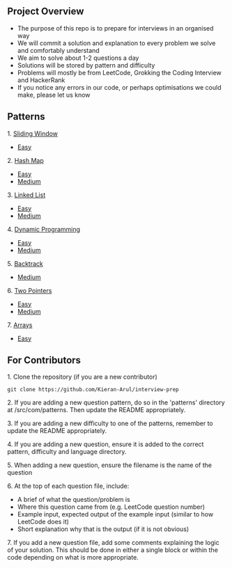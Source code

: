 ## Project Overview

- The purpose of this repo is to prepare for interviews in an organised way
- We will commit a solution and explanation to every problem we solve and comfortably understand
- We aim to solve about 1-2 questions a day
- Solutions will be stored by pattern and difficulty
- Problems will mostly be from LeetCode, Grokking the Coding Interview and HackerRank
- If you notice any errors in our code, or perhaps optimisations we could make, please let us know

## Patterns

1\. [Sliding Window](https://github.com/Kieran-Arul/interview-prep/tree/main/src/com/patterns/slidingWindow)

  - [Easy](https://github.com/Kieran-Arul/interview-prep/tree/main/src/com/patterns/slidingWindow/easy)

2\. [Hash Map](https://github.com/Kieran-Arul/interview-prep/tree/main/src/com/patterns/hashmap)

  - [Easy](https://github.com/Kieran-Arul/interview-prep/tree/main/src/com/patterns/hashmap/easy)
  - [Medium](https://github.com/Kieran-Arul/interview-prep/tree/main/src/com/patterns/hashmap/medium)

3\. [Linked List](https://github.com/Kieran-Arul/interview-prep/tree/main/src/com/patterns/linkedList)

  - [Easy](https://github.com/Kieran-Arul/interview-prep/tree/main/src/com/patterns/linkedList/easy)
  - [Medium](https://github.com/Kieran-Arul/interview-prep/tree/main/src/com/patterns/linkedList/medium)
 
4\. [Dynamic Programming](https://github.com/Kieran-Arul/interview-prep/tree/main/src/com/patterns/dynamicProgramming)
  
  - [Easy](https://github.com/Kieran-Arul/interview-prep/tree/main/src/com/patterns/dynamicProgramming/easy)
  - [Medium](https://github.com/Kieran-Arul/interview-prep/tree/main/src/com/patterns/dynamicProgramming/medium)

5\. [Backtrack](https://github.com/Kieran-Arul/interview-prep/tree/main/src/com/patterns/backtrack)
  - [Medium](https://github.com/Kieran-Arul/interview-prep/tree/main/src/com/patterns/backtrack/medium)

6\. [Two Pointers](https://github.com/Kieran-Arul/interview-prep/tree/main/src/com/patterns/twoPointers)
  - [Easy](https://github.com/Kieran-Arul/interview-prep/tree/main/src/com/patterns/twoPointers/easy)
  - [Medium](https://github.com/Kieran-Arul/interview-prep/tree/main/src/com/patterns/twoPointers/medium)

7\. [Arrays](https://github.com/Kieran-Arul/interview-prep/tree/main/src/com/patterns/arrays)
  - [Easy](https://github.com/Kieran-Arul/interview-prep/tree/main/src/com/patterns/arrays/easy)

## For Contributors

1\. Clone the repository (if you are a new contributor)

    git clone https://github.com/Kieran-Arul/interview-prep

2\. If you are adding a new question pattern, do so in the 'patterns' directory at /src/com/patterns. Then update the README appropriately.

3\. If you are adding a new difficulty to one of the patterns, remember to update the README appropriately.

4\. If you are adding a new question, ensure it is added to the correct pattern, difficulty and language directory.

5\. When adding a new question, ensure the filename is the name of the question

6\. At the top of each question file, include:

  - A brief of what the question/problem is
  - Where this question came from (e.g. LeetCode question number)
  - Example input, expected output of the example input (similar to how LeetCode does it)
  - Short explanation why that is the output (if it is not obvious)

7\. If you add a new question file, add some comments explaining the logic of your solution. This should be done in either a single block or within the code depending on what is more appropriate.
